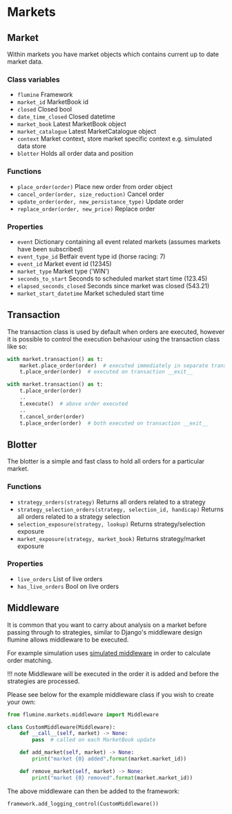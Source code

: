 # Markets

## Market

Within markets you have market objects which contains current up to date market data.

### Class variables

- `flumine` Framework
- `market_id` MarketBook id
- `closed` Closed bool
- `date_time_closed` Closed datetime
- `market_book` Latest MarketBook object
- `market_catalogue` Latest MarketCatalogue object
- `context` Market context, store market specific context e.g. simulated data store
- `blotter` Holds all order data and position

### Functions

- `place_order(order)` Place new order from order object
- `cancel_order(order, size_reduction)` Cancel order
- `update_order(order, new_persistance_type)` Update order
- `replace_order(order, new_price)` Replace order

### Properties

- `event` Dictionary containing all event related markets (assumes markets have been subscribed)
- `event_type_id` Betfair event type id (horse racing: 7)
- `event_id` Market event id (12345)
- `market_type` Market type ('WIN')
- `seconds_to_start` Seconds to scheduled market start time (123.45)
- `elapsed_seconds_closed` Seconds since market was closed (543.21)
- `market_start_datetime` Market scheduled start time

## Transaction

The transaction class is used by default when orders are executed, however it is possible to control the execution behaviour using the transaction class like so:

```python
with market.transaction() as t:
    market.place_order(order)  # executed immediately in separate transaction
    t.place_order(order)  # executed on transaction __exit__

with market.transaction() as t:
    t.place_order(order)
    ..
    t.execute()  # above order executed
    ..
    t.cancel_order(order)
    t.place_order(order)  # both executed on transaction __exit__
```

## Blotter

The blotter is a simple and fast class to hold all orders for a particular market.

### Functions

- `strategy_orders(strategy)` Returns all orders related to a strategy
- `strategy_selection_orders(strategy, selection_id, handicap)` Returns all orders related to a strategy selection
- `selection_exposure(strategy, lookup)` Returns strategy/selection exposure
- `market_exposure(strategy, market_book)` Returns strategy/market exposure

### Properties

- `live_orders` List of live orders
- `has_live_orders` Bool on live orders

## Middleware

It is common that you want to carry about analysis on a market before passing through to strategies, similar to Django's middleware design flumine allows middleware to be executed.

For example simulation uses [simulated middleware](https://github.com/betcode-org/flumine/blob/master/flumine/markets/middleware.py#L15) in order to calculate order matching.

!!! note
    Middleware will be executed in the order it is added and before the strategies are processed.

Please see below for the example middleware class if you wish to create your own:

```python
from flumine.markets.middleware import Middleware

class CustomMiddleware(Middleware):
    def __call__(self, market) -> None:
        pass  # called on each MarketBook update

    def add_market(self, market) -> None:
        print("market {0} added".format(market.market_id))

    def remove_market(self, market) -> None:
        print("market {0} removed".format(market.market_id))
```

The above middleware can then be added to the framework:

```python
framework.add_logging_control(CustomMiddleware())
```
